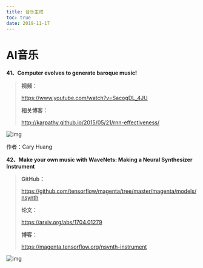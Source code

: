 ```yaml
---
title: 音乐生成
toc: true
date: 2019-11-17
---
```

# **AI音乐**

**41、Computer evolves to generate baroque music!**



> **视频：**
>
> https://www.youtube.com/watch?v=SacogDL_4JU
>
> **相关博客：**
>
> http://karpathy.github.io/2015/05/21/rnn-effectiveness/



![img](https://mmbiz.qpic.cn/mmbiz_gif/ptp8P184xjyl2yLZ4z4iaZhPCia7T73uxAOc8diby1hXMmUdfHwgLpchkfvVnBavmLob5icavRiaGtQvljd4SthFk9A/640?wx_fmt=gif&tp=webp&wxfrom=5&wx_lazy=1)

作者：Cary Huang



**42、Make your own music with WaveNets: Making a Neural Synthesizer Instrument**



> **GitHub：**
>
> https://github.com/tensorflow/magenta/tree/master/magenta/models/nsynth
>
> **论文：**
>
> https://arxiv.org/abs/1704.01279
>
> **博客：**
>
> https://magenta.tensorflow.org/nsynth-instrument



![img](https://mmbiz.qpic.cn/mmbiz_jpg/ptp8P184xjyl2yLZ4z4iaZhPCia7T73uxAF2biazmRiawDAoyTfMriciahP4VBbJicJm7iaOCj8QPCRGLtXtvNXesLfic2Q/640?wx_fmt=jpeg&tp=webp&wxfrom=5&wx_lazy=1&wx_co=1)
